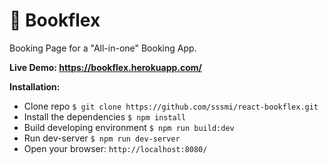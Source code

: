 # 🏨 Bookflex

Booking Page for a "All-in-one" Booking App.

**Live Demo: https://bookflex.herokuapp.com/**

**Installation:**

* Clone repo `$ git clone https://github.com/sssmi/react-bookflex.git`
* Install the dependencies `$ npm install`
* Build developing environment `$ npm run build:dev`
* Run dev-server `$ npm run dev-server`
* Open your browser: `http://localhost:8080/`
